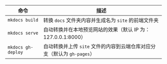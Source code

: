 | 命令          | 描述                                                                 |
|---------------|----------------------------------------------------------------------|
| `mkdocs build` | 转换 `docs` 文件夹内容并生成名为 `site` 的前端文件夹                 |
| `mkdocs serve` | 自动转换并在本地预览网站的效果（默认 IP 为：127.0.0.1:8000）         |
| `mkdocs gh-deploy` | 自动转换并上传 `site` 文件的内容到云端仓库对应分支（默认为 `gh-pages`） |

